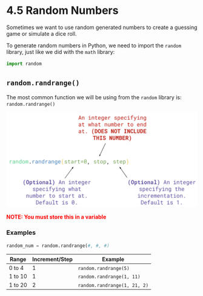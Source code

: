 # 4.5 Random Numbers

Sometimes we want to use random generated numbers to create a guessing game or simulate a dice roll.

To generate random numbers in Python, we need to import the `random` library, just like we did with the `math` library:
```python
import random
```

## `random.randrange()`
The most common function we will be using from the `random` library is: `random.randrange()`

![random_randrange](random_randrange.png)

<span style="color:red">
<b>NOTE: You must store this in a variable</b>
</span> 

### Examples
```python
random_num = random.randrange(#, #, #)
```

| Range   | Increment/Step | Example                      |
| ------- | -------------- | ---------------------------- |
| 0 to 4  | 1              | `random.randrange(5)`        |
| 1 to 10 | 1              | `random.randrange(1, 11)`    |
| 1 to 20 | 2              | `random.randrange(1, 21, 2)` |